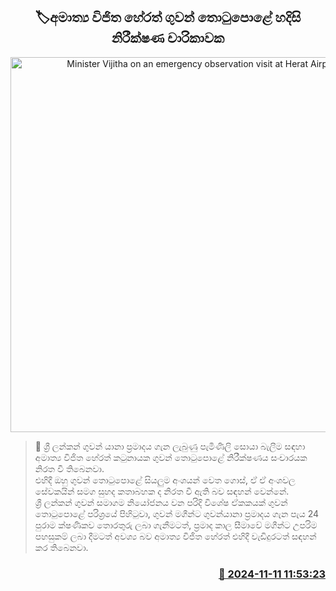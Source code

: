 <p align='center'><b><h2 align='center' title='Minister Vijitha on an emergency observation visit at Herat Airport'>🏷අමාත්‍ය විජිත හේරත් ගුවන් තොටුපොළේ හදිසි නිරීක්ෂණ චාරිකාවක</h2></b></p>
<p align='center'><img src='https://helakuru.sgp1.cdn.digitaloceanspaces.com/esana/images/lib/vijitha-herath-ty.jpg' width='600' alt='Minister Vijitha on an emergency observation visit at Herat Airport'></p>

>📝 ශ්‍රී ලන්කන් ගුවන් යානා ප්‍රමාදය ගැන ලැබුණු පැමිණිලි සොයා බැලීම සඳහා අමාත්‍ය විජිත හේරත් කටුනායක ගුවන් තොටුපොළේ නිරීක්ෂණය සංචාරයක නිරත වී තිබෙනවා.<br>එහිදී ඔහු ගුවන් තොටුපොළේ සියලුම අංශයන් වෙත ගොස්, ඒ ඒ අංශවල සේවකයින් සමග සුහද කතාබහක ද නිරත වී ඇති බව සඳහන් වෙන්නේ.<br>ශ්‍රී ලන්කන් ගුවන් සමාගම නියෝජනය වන පරිදි විශේෂ ඒකකයක් ගුවන් තොටුපොළේ පරිශ්‍රයේ පිහිටුවා, ගුවන් මගීන්ට ගුවන්යානා ප්‍රමාදය ගැන පැය 24 පුරාම ක්ෂණිකව තොරතුරු ලබා ගැනීමටත්, ප්‍රමාද කාල සීමාවේ මගීන්ට උපරිම පහසුකම් ලබා දීමටත් අවශ්‍ය බව අමාත්‍ය විජිත හේරත් එහිදී වැඩිදුරටත් සඳහන් කර තිබෙනවා.<br>

<h3 align='right'><a href='https://www.helakuru.lk/esana/p/104914/'>📅 2024-11-11 11:53:23</a></h3>
